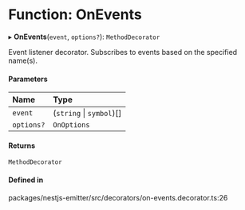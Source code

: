 # Function: OnEvents

▸ **OnEvents**(`event`, `options?`): `MethodDecorator`

Event listener decorator.
Subscribes to events based on the specified name(s).

#### Parameters

| Name | Type |
| :------ | :------ |
| `event` | (`string` \| `symbol`)[] |
| `options?` | `OnOptions` |

#### Returns

`MethodDecorator`

#### Defined in

packages/nestjs-emitter/src/decorators/on-events.decorator.ts:26
